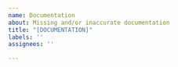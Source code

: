 ```yaml
---
name: Documentation
about: Missing and/or inaccurate documentation
title: "[DOCUMENTATION]"
labels: ''
assignees: ''

---
```



